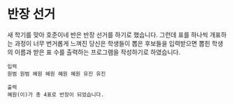 # 반장 선거

새 학기를 맞아 호준이네 반은 반장 선거를 하기로 했습니다.
그런데 표를 하나씩 개표하는 과정이 너무 번거롭게 느껴진 당신은
학생들이 뽑은 후보들을 입력받으면 뽑힌 학생의 이름과 받은 표 수를 출력하는 프로그램을 작성하기로 하였습니다.

```text
입력
원범 원범 혜원 혜원 혜원 혜원 유진 유진

출력
혜원(이)가 총 4표로 반장이 되었습니다.
```
